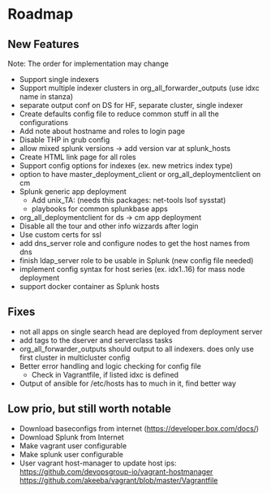 # Roadmap

## New Features

Note: The order for implementation may change

* Support single indexers
* Support multiple indexer clusters in org_all_forwarder_outputs (use idxc name in stanza)
* separate output conf on DS for HF, separate cluster, single indexer
* Create defaults config file to reduce common stuff in all the configurations
* Add note about hostname and roles to login page
* Disable THP in grub config
* allow mixed splunk versions -> add version var at splunk_hosts
* Create HTML link page for all roles
* Support config options for indexes (ex. new metrics index type)
* option to have master_deployment_client or org_all_deploymentclient on cm
* Splunk generic app deployment
  * Add unix_TA: (needs this packages: net-tools lsof sysstat)
  * playbooks for common splunkbase apps
* org_all_deploymentclient for ds -> cm app deployment
* Disable all the tour and other info wizzards after login
* Use custom certs for ssl
* add dns_server role and configure nodes to get the host names from dns
* finish ldap_server role to be usable in Splunk (new config file needed)
* implement config syntax for host series (ex. idx1..16) for mass node deployment
* support docker container as Splunk hosts

## Fixes

* not all apps on single search head are deployed from deployment server
* add tags to the dserver and serverclass tasks 
* org_all_forwarder_outputs should output to all indexers. does only use first cluster in multicluster config
* Better error handling and logic checking for config file
  * Check in Vagrantfile, if listed idxc is defined
* Output of ansible for /etc/hosts has to much in it, find better way

## Low prio, but still worth notable

* Download baseconfigs from internet (https://developer.box.com/docs/)
* Download Splunk from Internet
* Make vagrant user configurable
* Make splunk user configurable
* User vagrant host-manager to update host ips: https://github.com/devopsgroup-io/vagrant-hostmanager https://github.com/akeeba/vagrant/blob/master/Vagrantfile
